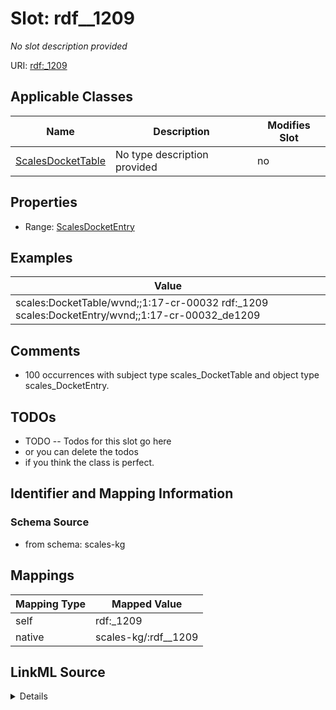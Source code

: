 

# Slot: rdf__1209


_No slot description provided_





URI: [rdf:_1209](http://www.w3.org/1999/02/22-rdf-syntax-ns#_1209)



<!-- no inheritance hierarchy -->





## Applicable Classes

| Name | Description | Modifies Slot |
| --- | --- | --- |
| [ScalesDocketTable](../classes/ScalesDocketTable.md) | No type description provided |  no  |







## Properties

* Range: [ScalesDocketEntry](../classes/ScalesDocketEntry.md)






## Examples

| Value |
| --- |
| scales:DocketTable/wvnd;;1:17-cr-00032 rdf:_1209 scales:DocketEntry/wvnd;;1:17-cr-00032_de1209 |

## Comments

* 100 occurrences with subject type scales_DocketTable and object type scales_DocketEntry.

## TODOs

* TODO -- Todos for this slot go here
* or you can delete the todos
* if you think the class is perfect.

## Identifier and Mapping Information







### Schema Source


* from schema: scales-kg




## Mappings

| Mapping Type | Mapped Value |
| ---  | ---  |
| self | rdf:_1209 |
| native | scales-kg/:rdf__1209 |




## LinkML Source

<details>
```yaml
name: rdf__1209
description: No slot description provided
todos:
- TODO -- Todos for this slot go here
- or you can delete the todos
- if you think the class is perfect.
comments:
- 100 occurrences with subject type scales_DocketTable and object type scales_DocketEntry.
examples:
- value: scales:DocketTable/wvnd;;1:17-cr-00032 rdf:_1209 scales:DocketEntry/wvnd;;1:17-cr-00032_de1209
from_schema: scales-kg
rank: 1000
slot_uri: rdf:_1209
alias: rdf__1209
domain_of:
- scales_DocketTable
range: scales_DocketEntry

```
</details>